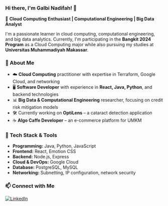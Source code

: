 ### Hi there, I'm Galbi Nadifah! 👋

🚀 **Cloud Computing Enthusiast | Computational Engineering | Big Data Analyst**

I'm a passionate learner in cloud computing, computational engineering, and big data analytics. Currently, I'm participating in the **Bangkit 2024 Program** as a Cloud Computing major while also pursuing my studies at **Universitas Muhammadiyah Makassar**.

### 🌟 About Me
- ☁️ **Cloud Computing** practitioner with expertise in Terraform, Google Cloud, and networking
- 🖥️ **Software Developer** with experience in **React, Java, Python**, and backend technologies
- 📊 **Big Data & Computational Engineering** researcher, focusing on credit risk mitigation models
- 🛠️ Currently working on **OptiLens** – a cataract detection application
- ☕ **Algo Caffe Developer** – an e-commerce platform for UMKM

### 🔧 Tech Stack & Tools
- **Programming:** Java, Python, JavaScript
- **Frontend:** React, Emotion CSS
- **Backend:** Node.js, Express
- **Cloud & DevOps:** Google Cloud
- **Database:** PostgreSQL, MySQL
- **Networking:** Subnetting, IP configuration, network security

### 📫 Connect with Me
[![LinkedIn](https://img.shields.io/badge/LinkedIn-blue?style=flat&logo=linkedin)](https://www.linkedin.com/in/galbi-nadifah-3810072a9/)  
